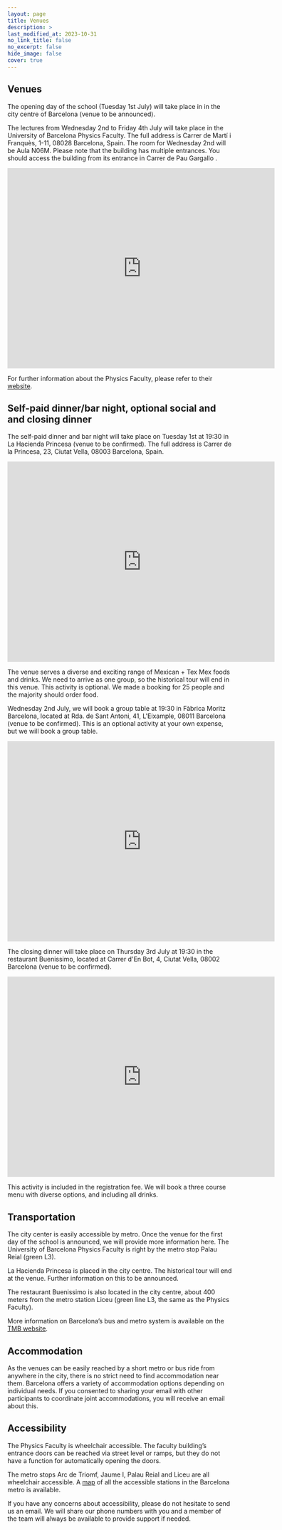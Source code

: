 ```yaml
---
layout: page
title: Venues
description: >
last_modified_at: 2023-10-31
no_link_title: false 
no_excerpt: false 
hide_image: false
cover: true
---
```


## Venues
The opening day of the school (Tuesday 1st July) will take place in in the city centre of Barcelona (venue to be announced). 

The lectures from Wednesday 2nd to Friday 4th July will take place in the University of Barcelona Physics Faculty. 
The full address is Carrer de Martí i Franquès, 1-11, 08028 Barcelona, Spain. The room for Wednesday 2nd will be Aula N06M. Please note that the building has multiple entrances. You should access the building from its entrance in Carrer de Pau Gargallo .

<!-- In 2024, the opening and closing day (Tuesday 25th and Saturday 29th June) the school will take place in rooms Calidoscopi 1 and 2 of the Centre Cívic Convent de Sant Agustí, in the city centre of Barcelona. 
The full address is C/ del Comerç, 36, Ciutat Vella, 08003 Barcelona, Spain. 

<div class="google-map">
    <iframe src="https://www.google.com/maps/embed?pb=!1m18!1m12!1m3!1d2993.3707234700228!2d2.17970825470104!3d41.387754731521845!2m3!1f0!2f0!3f0!3m2!1i1024!2i768!4f13.1!3m3!1m2!1s0x12a4a2fdb3315f35%3A0x70fcd6195aabf3f!2sCentre%20C%C3%ADvic%20Convent%20de%20Sant%20Agust%C3%AD!5e0!3m2!1sen!2suk!4v1711034064237!5m2!1sen!2suk" width="600" height="450" style="border:0;" allowfullscreen="" loading="lazy" referrerpolicy="no-referrer-when-downgrade"></iframe>
</div>

More information on the Centre Cívic Convent de Sant Agustí is available (in Catalan and Castillan Spanish) [here](https://ajuntament.barcelona.cat/centrescivics/ca/centre-civic/centre-civic-convent-de-sant-agusti). -->

<div class="google-map">
    <iframe src="https://www.google.com/maps/embed?pb=!1m18!1m12!1m3!1d2116.712571243211!2d2.1144459747451583!3d41.38530238222389!2m3!1f0!2f0!3f0!3m2!1i1024!2i768!4f13.1!3m3!1m2!1s0x12a4985939f1ab75%3A0x51254092607919e3!2sFacultat%20de%20F%C3%ADsica%20-%20Universitat%20de%20Barcelona!5e0!3m2!1sen!2suk!4v1711034144196!5m2!1sen!2suk" width="600" height="450" style="border:0;" allowfullscreen="" loading="lazy" referrerpolicy="no-referrer-when-downgrade"></iframe>
</div>

For further information about the Physics Faculty, please refer to their [website](https://www.ub.edu/portal/web/physics).

## Self-paid dinner/bar night, optional social and and closing dinner

The self-paid dinner and bar night will take place on Tuesday 1st at 19:30 in La Hacienda Princesa (venue to be confirmed). 
The full address is Carrer de la Princesa, 23, Ciutat Vella, 08003 Barcelona, Spain.

<div class="google-map">
    <iframe src="https://www.google.com/maps/embed?pb=!1m18!1m12!1m3!1d2993.486267622334!2d2.180246!3d41.385245000000005!2m3!1f0!2f0!3f0!3m2!1i1024!2i768!4f13.1!3m3!1m2!1s0x12a4a2fea447a87f%3A0x42d3bc0f4f19b9b0!2sLa%20Hacienda%20Princesa!5e0!3m2!1sen!2suk!4v1718713487427!5m2!1sen!2suk" width="600" height="450" style="border:0;" allowfullscreen="" loading="lazy" referrerpolicy="no-referrer-when-downgrade"></iframe>
</div>

The venue serves a diverse and exciting range of Mexican + Tex Mex foods and drinks. 
We need to arrive as one group, so the historical tour will end in this venue. 
This activity is optional. We made a booking for 25 people and the majority should order food.

Wednesday 2nd July, we will book a group table at 19:30 in Fàbrica Moritz Barcelona, located at Rda. de Sant Antoni, 41, L'Eixample, 08011 Barcelona (venue to be confirmed). 
This is an optional activity at your own expense, but we will book a group table.    

<div class="google-map">
    <iframe src="https://www.google.com/maps/embed?pb=!1m18!1m12!1m3!1d2993.2272467065145!2d2.160777276059385!3d41.382673971300385!2m3!1f0!2f0!3f0!3m2!1i1024!2i768!4f13.1!3m3!1m2!1s0x12a4a28ac1c7d247%3A0x200341909d1e7213!2sF%C3%A0brica%20Moritz%20Barcelona!5e0!3m2!1sen!2suk!4v1741716080132!5m2!1sen!2suk" width="600" height="450" style="border:0;" allowfullscreen="" loading="lazy" referrerpolicy="no-referrer-when-downgrade"></iframe>
</div>

The closing dinner will take place on Thursday 3rd July at 19:30 in the restaurant Buenissimo, located at Carrer d'En Bot, 4, Ciutat Vella, 08002 Barcelona (venue to be confirmed).
<div class="google-map">
    <iframe src="https://www.google.com/maps/embed?pb=!1m14!1m8!1m3!1d187.09658185741372!2d2.1723376!3d41.3839625!3m2!1i1024!2i768!4f13.1!3m3!1m2!1s0x12a4a2876851bad3%3A0x4447b4b703931cf3!2sBUENISSIMO!5e0!3m2!1sen!2suk!4v1718714051515!5m2!1sen!2suk" width="600" height="450" style="border:0;" allowfullscreen="" loading="lazy" referrerpolicy="no-referrer-when-downgrade"></iframe>
</div>

This activity is included in the registration fee.
We will book a three course menu with diverse options, and including all drinks.

## Transportation
<!--The Centre Cívic Convent de Sant Agustí is in the city centre of Barcelona, less than 600 meters from the metro stations Arc de Triomf (red line L1) and Jaume I (yellow line L4) and with several bus stops nearby.-->
The city center is easily accessible by metro. Once the venue for the first day of the school is announced, we will provide more information here. 
The University of Barcelona Physics Faculty is right by the metro stop Palau Reial (green L3). 

La Hacienda Princesa is placed in the city centre. The historical tour will end at the venue. Further information on this to be announced. 

The restaurant Buenissimo is also located in the city centre, about 400 meters from the metro station Liceu (green line L3, the same as the Physics Faculty).

More information on Barcelona’s bus and metro system is available on the [TMB website](https://www.tmb.cat/en/home).  

## Accommodation
As the venues can be easily reached by a short metro or bus ride from anywhere in the city, there is no strict need to find accommodation near them. 
Barcelona offers a variety of accommodation options depending on individual needs.
If you consented to sharing your email with other participants to coordinate joint accommodations, you will receive an email about this. 

## Accessibility
The Physics Faculty is wheelchair accessible. 
The faculty building’s entrance doors can be reached via street level or ramps, but they do not have a function for automatically opening the doors. 

The metro stops Arc de Triomf, Jaume I, Palau Reial and Liceu are all wheelchair accessible. A [map](https://disabledaccessibletravel.com/how_to_metro_in_barcelona/) of all the accessible stations in the Barcelona metro is available.

If you have any concerns about accessibility, please do not hesitate to send us an email. 
We will share our phone numbers with you and a member of the team will always be available to provide support if needed.

<!--The venues for the 2025 edition are to be determined. The school will take place in a central location in Barcelona. For more information, please have a look at the venues where the [2024 edition](/pasteditions/) took place. -->
